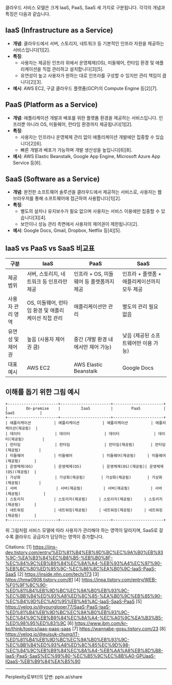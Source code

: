 클라우드 서비스 모델은 크게 IaaS, PaaS, SaaS 세 가지로 구분됩니다. 각각의 개념과 특징은 다음과 같습니다.

## IaaS (Infrastructure as a Service)
- **개념**: 클라우드에서 서버, 스토리지, 네트워크 등 기본적인 인프라 자원을 제공하는 서비스입니다[1][2].
- **특징**:
    - 사용자는 제공된 인프라 위에서 운영체제(OS), 미들웨어, 런타임 환경 및 애플리케이션을 직접 관리하고 설치합니다[3][5].
    - 유연성이 높고 사용자가 원하는 대로 인프라를 구성할 수 있지만 관리 책임이 큽니다[2][3].
- **예시**: AWS EC2, 구글 클라우드 플랫폼(GCP)의 Compute Engine 등[2][7].

## PaaS (Platform as a Service)
- **개념**: 애플리케이션 개발과 배포를 위한 플랫폼 환경을 제공하는 서비스입니다. 인프라뿐 아니라 OS, 미들웨어, 런타임 환경까지 제공됩니다[1][2].
- **특징**:
    - 사용자는 인프라나 운영체제 관리 없이 애플리케이션 개발에만 집중할 수 있습니다[2][6].
    - 빠른 개발과 배포가 가능하며 개발 생산성을 높입니다[6][8].
- **예시**: AWS Elastic Beanstalk, Google App Engine, Microsoft Azure App Service 등[6].

## SaaS (Software as a Service)
- **개념**: 완전한 소프트웨어 솔루션을 클라우드에서 제공하는 서비스로, 사용자는 웹 브라우저를 통해 소프트웨어에 접근하여 사용합니다[1][2].
- **특징**:
    - 별도의 설치나 유지보수가 필요 없으며 사용자는 서비스 이용에만 집중할 수 있습니다[3][4].
    - 보안이나 성능 관리 측면에서 사용자의 제어권이 제한됩니다[2].
- **예시**: Google Docs, Gmail, Dropbox, Netflix 등[4][5].

## IaaS vs PaaS vs SaaS 비교표

| 구분 | IaaS | PaaS | SaaS |
|------|------|------|------|
| 제공 범위 | 서버, 스토리지, 네트워크 등 인프라만 제공 | 인프라 + OS, 미들웨어 등 플랫폼까지 제공 | 인프라 + 플랫폼 + 애플리케이션까지 모두 제공 |
| 사용자 관리 영역 | OS, 미들웨어, 런타임 환경 및 애플리케이션 직접 관리 | 애플리케이션만 관리 | 별도의 관리 필요 없음 |
| 유연성 및 제어권 | 높음 (사용자 제어권 큼) | 중간 (개발 환경 내에서만 제어 가능) | 낮음 (제공된 소프트웨어만 이용 가능) |
| 대표 예시 | AWS EC2 | AWS Elastic Beanstalk | Google Docs |

## 이해를 돕기 위한 그림 예시
```
+----------------------+----------------------+----------------------+
|        On-premise    |         IaaS         |        PaaS          |       SaaS           |
+----------------------+----------------------+----------------------+
| 애플리케이션          | 애플리케이션          | 애플리케이션          | 애플리케이션(제공됨)  |
| 데이터               | 데이터               | 데이터               | 데이터(제공됨)        |
| 런타임               | 런타임               | 런타임(제공됨)       | 런타임(제공됨)        |
| 미들웨어             | 미들웨어             | 미들웨어(제공됨)     | 미들웨어(제공됨)      |
| 운영체제(OS)         | 운영체제(OS)         | 운영체제(OS)(제공됨)| 운영체제(OS)(제공됨)  |
| 가상화               | 가상화(제공됨)       | 가상화(제공됨)       | 가상화(제공됨)        |
| 서버                 | 서버(제공됨)         | 서버(제공됨)         | 서버(제공됨)          |
| 스토리지             | 스토리지(제공됨)     | 스토리지(제공됨)     | 스토리지(제공됨)      |
| 네트워킹             | 네트워킹(제공됨)     | 네트워킹(제공됨)     | 네트워킹(제공됨)      |
+----------------------+----------------------+----------------------+

```

위 그림처럼 서비스 모델에 따라 사용자가 관리해야 하는 영역이 달라지며, SaaS로 갈수록 클라우드 공급자가 담당하는 영역이 증가합니다.

Citations:
[1] https://jins-dev.tistory.com/entry/%ED%81%B4%EB%9D%BC%EC%9A%B0%EB%93%9C-%EA%B3%84%EC%B8%B5-%EB%B0%8F-%EC%84%9C%EB%B9%84%EC%8A%A4-%EB%93%A4%EC%97%90-%EB%8C%80%ED%95%9C-%EC%86%8C%EA%B0%9C-IaaS-PaaS-SaaS
[2] https://inside.nhn.com/tech/173
[3] https://hmw0908.tistory.com/81
[4] https://inpa.tistory.com/entry/WEB-%F0%9F%8C%90-%ED%81%B4%EB%9D%BC%EC%9A%B0%EB%93%9C-%EC%BB%B4%ED%93%A8%ED%8C%85-%EA%B0%9C%EB%85%90-%EC%B4%9D%EC%A0%95%EB%A6%AC-IaaS-SaaS-PaaS
[5] https://velog.io/@youngloper77/SaaS-PaaS-IaaS-%ED%81%B4%EB%9D%BC%EC%9A%B0%EB%93%9C-%EC%84%9C%EB%B9%84%EC%8A%A4-%EC%A0%9C%EA%B3%B5-%ED%98%95%ED%83%9C
[6] https://www.ibm.com/kr-ko/think/topics/iaas-paas-saas
[7] https://wannabe-gosu.tistory.com/23
[8] https://velog.io/@euisuk-chung/IT-%ED%81%B4%EB%9D%BC%EC%9A%B0%EB%93%9C-%EC%BB%B4%ED%93%A8%ED%8C%85%EC%9D%98-%EC%84%9C%EB%B9%84%EC%8A%A4-%EB%AA%A8%EB%8D%B8-IaaS-PaaS-SaaS%EC%99%80-%EC%B5%9C%EC%8B%A0-GPUaaS-IQaaS-%EB%B9%84%EA%B5%90

---
Perplexity로부터의 답변: pplx.ai/share